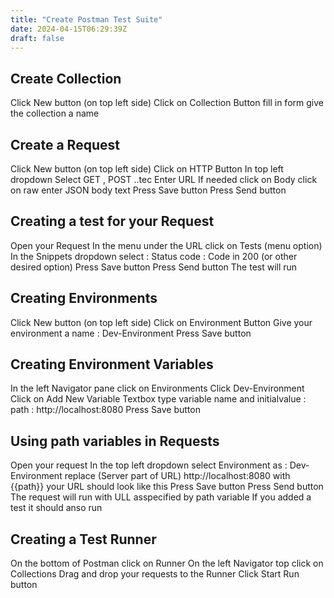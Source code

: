 ```yaml
---
title: "Create Postman Test Suite"
date: 2024-04-15T06:29:39Z
draft: false
---
```

## Create Collection
Click New button (on top left side)
Click on Collection Button
fill in form
give the collection a name

## Create a Request
Click New button (on top left side)
Click on HTTP Button
In top left dropdown Select  GET , POST ..tec
Enter URL
If needed click on Body 
click on raw
enter JSON body text
Press Save button
Press Send button

## Creating a test for your Request
Open your Request
In the menu under the URL click on Tests (menu option)
In the Snippets dropdown select : Status code : Code in 200 (or other desired option)
Press Save button
Press Send button
The test will run

## Creating Environments
Click New button (on top left side)
Click on Environment Button
Give your environment a name : Dev-Environment
Press Save button

## Creating Environment Variables
In the left Navigator pane click on Environments
Click Dev-Environment
Click on Add New Variable Textbox
type variable name and initialvalue :  path : http://localhost:8080
Press Save button

## Using path variables in Requests
Open your request
In the top left dropdown select Environment as : Dev-Environment
replace (Server part of URL) http://localhost:8080 with {{path}} your URL should look like this
Press Save button
Press Send button
The request will run with ULL asspecified by path variable
If you added a test it should anso run

## Creating a Test Runner
On the bottom of Postman click on Runner
On the left Navigator top click on Collections
Drag and drop your requests to the Runner
Click Start Run button



